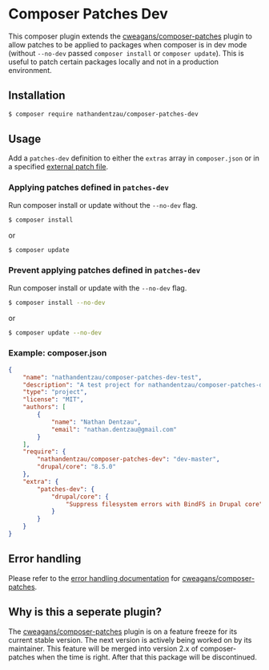 # Composer Patches Dev

This composer plugin extends the [cweagans/composer-patches][] plugin to allow
patches to be applied to packages when composer is in dev mode (without 
`--no-dev` passed `composer install` or `composer update`). This is useful to
patch certain packages locally and not in a production environment.

## Installation

```bash
$ composer require nathandentzau/composer-patches-dev
```

## Usage

Add a `patches-dev` definition to either the `extras` array in `composer.json`
or in a specified [external patch file][].

### Applying patches defined in `patches-dev`

Run composer install or update without the `--no-dev` flag.

```bash
$ composer install
```
or
```bash
$ composer update
```

### Prevent applying patches defined in `patches-dev`

Run composer install or update with the `--no-dev` flag.

```bash
$ composer install --no-dev
```
or
```bash
$ composer update --no-dev
```

### Example: composer.json

```json
{
    "name": "nathandentzau/composer-patches-dev-test",
    "description": "A test project for nathandentzau/composer-patches-dev",
    "type": "project",
    "license": "MIT",
    "authors": [
        {
            "name": "Nathan Dentzau",
            "email": "nathan.dentzau@gmail.com"
        }
    ],
    "require": {
        "nathandentzau/composer-patches-dev": "dev-master",
        "drupal/core": "8.5.0"
    },
    "extra": {
        "patches-dev": {
            "drupal/core": {
                "Suppress filesystem errors with BindFS in Drupal core": "https://gist.githubusercontent.com/nathandentzau/355f3476b13cab38294ebc0207cedac0/raw/25c312a2814a7d62c812796c91099a091972b37c/suppress-filesystem-errors-with-bindfs-in-drupal-core.patch"
            }
        }
    }
}
```

## Error handling

Please refer to the [error handling documentation] for 
[cweagans/composer-patches][].

## Why is this a seperate plugin?

The [cweagans/composer-patches][] plugin is on a feature freeze for its current 
stable version. The next version is actively being worked on by its
maintainer. This feature will be merged into version 2.x of composer-patches
when the time is right. After that this package will be discontinued.

[cweagans/composer-patches]: https://github.com/cweagans/composer-patches
[external patch file]: https://github.com/cweagans/composer-patches/blob/master/README.md#using-an-external-patch-file
[error handling documentation]: https://github.com/cweagans/composer-patches/blob/master/README.md#error-handling